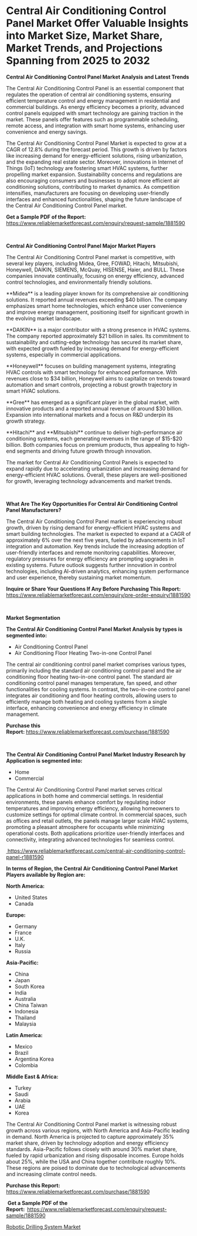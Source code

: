 <p><h1>Central Air Conditioning Control Panel Market Offer Valuable Insights into Market Size, Market Share, Market Trends, and Projections Spanning from 2025 to 2032</h1></p><p><strong>Central Air Conditioning Control Panel Market Analysis and Latest Trends</strong></p>
<p><p>The Central Air Conditioning Control Panel is an essential component that regulates the operation of central air conditioning systems, ensuring efficient temperature control and energy management in residential and commercial buildings. As energy efficiency becomes a priority, advanced control panels equipped with smart technology are gaining traction in the market. These panels offer features such as programmable scheduling, remote access, and integration with smart home systems, enhancing user convenience and energy savings.</p><p>The Central Air Conditioning Control Panel Market is expected to grow at a CAGR of 12.8% during the forecast period. This growth is driven by factors like increasing demand for energy-efficient solutions, rising urbanization, and the expanding real estate sector. Moreover, innovations in Internet of Things (IoT) technology are fostering smart HVAC systems, further propelling market expansion. Sustainability concerns and regulations are also encouraging consumers and businesses to adopt more efficient air conditioning solutions, contributing to market dynamics. As competition intensifies, manufacturers are focusing on developing user-friendly interfaces and enhanced functionalities, shaping the future landscape of the Central Air Conditioning Control Panel market.</p></p>
<p><strong>Get a Sample PDF of the Report:&nbsp;</strong> <a href="https://www.reliablemarketforecast.com/enquiry/request-sample/1881590?utm_campaign=3491&utm_medium=2&utm_source=Github&utm_content=ia&utm_term=07042025&utm_id=central-air-conditioning-control-panel">https://www.reliablemarketforecast.com/enquiry/request-sample/1881590</a></p>
<p>&nbsp;</p>
<p><strong>Central Air Conditioning Control Panel Major Market Players</strong></p>
<p><p>The Central Air Conditioning Control Panel market is competitive, with several key players, including Midea, Gree, FOWAD, Hitachi, Mitsubishi, Honeywell, DAIKIN, SIEMENS, McQuay, HISENSE, Haier, and BULL. These companies innovate continually, focusing on energy efficiency, advanced control technologies, and environmentally friendly solutions.</p><p>**Midea** is a leading player known for its comprehensive air conditioning solutions. It reported annual revenues exceeding $40 billion. The company emphasizes smart home technologies, which enhance user convenience and improve energy management, positioning itself for significant growth in the evolving market landscape.</p><p>**DAIKIN** is a major contributor with a strong presence in HVAC systems. The company reported approximately $21 billion in sales. Its commitment to sustainability and cutting-edge technology has secured its market share, with expected growth fueled by increasing demand for energy-efficient systems, especially in commercial applications.</p><p>**Honeywell** focuses on building management systems, integrating HVAC controls with smart technology for enhanced performance. With revenues close to $34 billion, Honeywell aims to capitalize on trends toward automation and smart controls, projecting a robust growth trajectory in smart HVAC solutions.</p><p>**Gree** has emerged as a significant player in the global market, with innovative products and a reported annual revenue of around $30 billion. Expansion into international markets and a focus on R&D underpin its growth strategy.</p><p>**Hitachi** and **Mitsubishi** continue to deliver high-performance air conditioning systems, each generating revenues in the range of $15-$20 billion. Both companies focus on premium products, thus appealing to high-end segments and driving future growth through innovation.</p><p>The market for Central Air Conditioning Control Panels is expected to expand rapidly due to accelerating urbanization and increasing demand for energy-efficient HVAC solutions. Overall, these players are well-positioned for growth, leveraging technology advancements and market trends.</p></p>
<p>&nbsp;</p>
<p><strong>What Are The Key Opportunities For Central Air Conditioning Control Panel Manufacturers?</strong></p>
<p><p>The Central Air Conditioning Control Panel market is experiencing robust growth, driven by rising demand for energy-efficient HVAC systems and smart building technologies. The market is expected to expand at a CAGR of approximately 6% over the next five years, fueled by advancements in IoT integration and automation. Key trends include the increasing adoption of user-friendly interfaces and remote monitoring capabilities. Moreover, regulatory pressures for energy efficiency are prompting upgrades in existing systems. Future outlook suggests further innovation in control technologies, including AI-driven analytics, enhancing system performance and user experience, thereby sustaining market momentum.</p></p>
<p><strong>Inquire or Share Your Questions If Any Before Purchasing This Report:</strong> <a href="https://www.reliablemarketforecast.com/enquiry/pre-order-enquiry/1881590?utm_campaign=3491&utm_medium=2&utm_source=Github&utm_content=ia&utm_term=07042025&utm_id=central-air-conditioning-control-panel">https://www.reliablemarketforecast.com/enquiry/pre-order-enquiry/1881590</a></p>
<p>&nbsp;</p>
<p><strong>Market Segmentation</strong></p>
<p><strong>The Central Air Conditioning Control Panel Market Analysis by types is segmented into:</strong></p>
<p><ul><li>Air Conditioning Control Panel</li><li>Air Conditioning Floor Heating Two-in-one Control Panel</li></ul></p>
<p><p>The central air conditioning control panel market comprises various types, primarily including the standard air conditioning control panel and the air conditioning floor heating two-in-one control panel. The standard air conditioning control panel manages temperature, fan speed, and other functionalities for cooling systems. In contrast, the two-in-one control panel integrates air conditioning and floor heating controls, allowing users to efficiently manage both heating and cooling systems from a single interface, enhancing convenience and energy efficiency in climate management.</p></p>
<p><strong>Purchase this Report:&nbsp;</strong><a href="https://www.reliablemarketforecast.com/purchase/1881590?utm_campaign=3491&utm_medium=2&utm_source=Github&utm_content=ia&utm_term=07042025&utm_id=central-air-conditioning-control-panel">https://www.reliablemarketforecast.com/purchase/1881590</a></p>
<p>&nbsp;</p>
<p><strong>The Central Air Conditioning Control Panel Market Industry Research by Application is segmented into:</strong></p>
<p><ul><li>Home</li><li>Commercial</li></ul></p>
<p><p>The Central Air Conditioning Control Panel market serves critical applications in both home and commercial settings. In residential environments, these panels enhance comfort by regulating indoor temperatures and improving energy efficiency, allowing homeowners to customize settings for optimal climate control. In commercial spaces, such as offices and retail outlets, the panels manage larger scale HVAC systems, promoting a pleasant atmosphere for occupants while minimizing operational costs. Both applications prioritize user-friendly interfaces and connectivity, integrating advanced technologies for seamless control.</p></p>
<p><a href="https://www.reliablemarketforecast.com/central-air-conditioning-control-panel-r1881590?utm_campaign=3491&utm_medium=2&utm_source=Github&utm_content=ia&utm_term=07042025&utm_id=central-air-conditioning-control-panel">&nbsp;https://www.reliablemarketforecast.com/central-air-conditioning-control-panel-r1881590</a></p>
<p><strong>In terms of Region, the Central Air Conditioning Control Panel Market Players available by Region are:</strong></p>
<p>
    <p> <strong> North America: </strong>
        <ul>
            <li>United States</li>
            <li>Canada</li>
        </ul>
        </p> 
    <p> <strong> Europe: </strong>
        <ul>
            <li>Germany</li>
            <li>France</li>
            <li>U.K.</li>
            <li>Italy</li>
            <li>Russia</li>
        </ul>
        </p> 
    <p> <strong> Asia-Pacific: </strong>
        <ul>
            <li>China</li>
            <li>Japan</li>
            <li>South Korea</li>
            <li>India</li>
            <li>Australia</li>
            <li>China Taiwan</li>
            <li>Indonesia</li>
            <li>Thailand</li>
            <li>Malaysia</li>
        </ul>
        </p> 
    <p> <strong> Latin America: </strong>
        <ul>
            <li>Mexico</li>
            <li>Brazil</li>
            <li>Argentina Korea</li>
            <li>Colombia</li>
        </ul>
        </p> 
    <p> <strong> Middle East & Africa: </strong>
        <ul>
            <li>Turkey</li>
            <li>Saudi</li>
            <li>Arabia</li>
            <li>UAE</li>
            <li>Korea</li>
        </ul>
    </p>
    </p>
<p><p>The Central Air Conditioning Control Panel market is witnessing robust growth across various regions, with North America and Asia-Pacific leading in demand. North America is projected to capture approximately 35% market share, driven by technology adoption and energy efficiency standards. Asia-Pacific follows closely with around 30% market share, fueled by rapid urbanization and rising disposable incomes. Europe holds about 25%, while the USA and China together contribute roughly 10%. These regions are poised to dominate due to technological advancements and increasing climate control needs.</p></p>
<p><strong>Purchase this Report: </strong><a href="https://www.reliablemarketforecast.com/purchase/1881590?utm_campaign=3491&utm_medium=2&utm_source=Github&utm_content=ia&utm_term=07042025&utm_id=central-air-conditioning-control-panel">https://www.reliablemarketforecast.com/purchase/1881590</a></p>
<p>&nbsp;<strong>Get a Sample PDF of the Report:&nbsp;&nbsp;</strong><a href="https://www.reliablemarketforecast.com/enquiry/request-sample/1881590?utm_campaign=3491&utm_medium=2&utm_source=Github&utm_content=ia&utm_term=07042025&utm_id=central-air-conditioning-control-panel">https://www.reliablemarketforecast.com/enquiry/request-sample/1881590</a></p>
<p><strong></strong></p>
<p><p><a href="https://github.com/shpirttangim48/Market-Research-Report-List-1/blob/main/robotic-drilling-system-market.md?utm_campaign=3491&utm_medium=2&utm_source=Github&utm_content=ia&utm_term=07042025&utm_id=central-air-conditioning-control-panel">Robotic Drilling System Market</a></p></p>